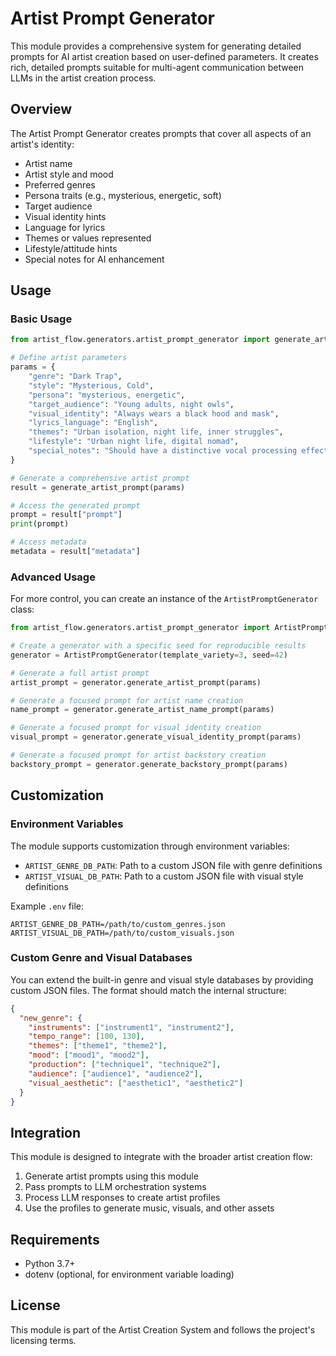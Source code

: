 # Artist Prompt Generator

This module provides a comprehensive system for generating detailed prompts for AI artist creation based on user-defined parameters. It creates rich, detailed prompts suitable for multi-agent communication between LLMs in the artist creation process.

## Overview

The Artist Prompt Generator creates prompts that cover all aspects of an artist's identity:

- Artist name
- Artist style and mood
- Preferred genres
- Persona traits (e.g., mysterious, energetic, soft)
- Target audience
- Visual identity hints
- Language for lyrics
- Themes or values represented
- Lifestyle/attitude hints
- Special notes for AI enhancement

## Usage

### Basic Usage

```python
from artist_flow.generators.artist_prompt_generator import generate_artist_prompt

# Define artist parameters
params = {
    "genre": "Dark Trap",
    "style": "Mysterious, Cold",
    "persona": "mysterious, energetic",
    "target_audience": "Young adults, night owls",
    "visual_identity": "Always wears a black hood and mask",
    "lyrics_language": "English",
    "themes": "Urban isolation, night life, inner struggles",
    "lifestyle": "Urban night life, digital nomad",
    "special_notes": "Should have a distinctive vocal processing effect"
}

# Generate a comprehensive artist prompt
result = generate_artist_prompt(params)

# Access the generated prompt
prompt = result["prompt"]
print(prompt)

# Access metadata
metadata = result["metadata"]
```

### Advanced Usage

For more control, you can create an instance of the `ArtistPromptGenerator` class:

```python
from artist_flow.generators.artist_prompt_generator import ArtistPromptGenerator

# Create a generator with a specific seed for reproducible results
generator = ArtistPromptGenerator(template_variety=3, seed=42)

# Generate a full artist prompt
artist_prompt = generator.generate_artist_prompt(params)

# Generate a focused prompt for artist name creation
name_prompt = generator.generate_artist_name_prompt(params)

# Generate a focused prompt for visual identity creation
visual_prompt = generator.generate_visual_identity_prompt(params)

# Generate a focused prompt for artist backstory creation
backstory_prompt = generator.generate_backstory_prompt(params)
```

## Customization

### Environment Variables

The module supports customization through environment variables:

- `ARTIST_GENRE_DB_PATH`: Path to a custom JSON file with genre definitions
- `ARTIST_VISUAL_DB_PATH`: Path to a custom JSON file with visual style definitions

Example `.env` file:
```
ARTIST_GENRE_DB_PATH=/path/to/custom_genres.json
ARTIST_VISUAL_DB_PATH=/path/to/custom_visuals.json
```

### Custom Genre and Visual Databases

You can extend the built-in genre and visual style databases by providing custom JSON files. The format should match the internal structure:

```json
{
  "new_genre": {
    "instruments": ["instrument1", "instrument2"],
    "tempo_range": [100, 130],
    "themes": ["theme1", "theme2"],
    "mood": ["mood1", "mood2"],
    "production": ["technique1", "technique2"],
    "audience": ["audience1", "audience2"],
    "visual_aesthetic": ["aesthetic1", "aesthetic2"]
  }
}
```

## Integration

This module is designed to integrate with the broader artist creation flow:

1. Generate artist prompts using this module
2. Pass prompts to LLM orchestration systems
3. Process LLM responses to create artist profiles
4. Use the profiles to generate music, visuals, and other assets

## Requirements

- Python 3.7+
- dotenv (optional, for environment variable loading)

## License

This module is part of the Artist Creation System and follows the project's licensing terms.
